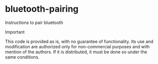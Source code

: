 # bluetooth-pairing
Instructions to pair bluetooth

> [!IMPORTANT]
> This code is provided as is, with no guarantee of functionality. Its use and modification are authorized only for non-commercial purposes and with mention of the authors. If it is distributed, it must be done so under the same conditions.
